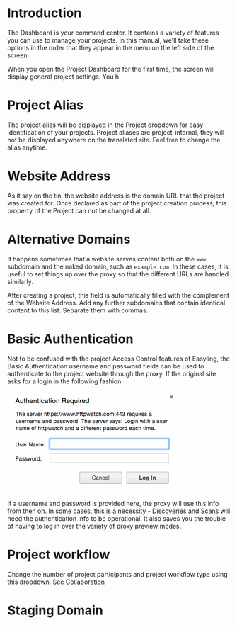 # Introduction

The Dashboard is your command center. It contains a variety of features you can use to manage your projects. In this manual, we'll take these options in the order that they appear in the menu on the left side of the screen.

When you open the Project Dashboard for the first time, the screen will display general project settings. You h

# Project Alias

The project alias will be displayed in the Project dropdown for easy identification of your projects. Project aliases are project-internal, they will not be displayed anywhere on the translated site. Feel free to change the alias anytime.

# Website Address

As it say on the tin, the website address is the domain URL that the project was created for. Once declared as part of the project creation process, this property of the Project can not be changed at all.

# Alternative Domains

It happens sometimes that a website serves content both on the `www` subdomain and the naked domain, such as `example.com`. In these cases, it is useful to set things up over the proxy so that the different URLs are handled similarly.

After creating a project, this field is automatically filled with the complement of the Website Address. Add any further subdomains that contain identical content to this list. Separate them with commas.

# Basic Authentication

Not to be confused with the project Access Control features of Easyling, the Basic Authentication username and password fields can be used to authenticate to the project website through the proxy. If the original site asks for a login in the following fashion: 

![Basic Authentication](/img/basic-authentication.png)


If a username and password is provided here, the proxy will use this info from then on. In some cases, this is a necessity - Discoveries and Scans will need the authentication info to be operational. It also saves you the trouble of having to log in over the variety of proxy preview modes.

# Project workflow

Change the number of project participants and project workflow type using this dropdown. See [Collaboration](/workbench/workflow/workflow.md)

# Staging Domain 
